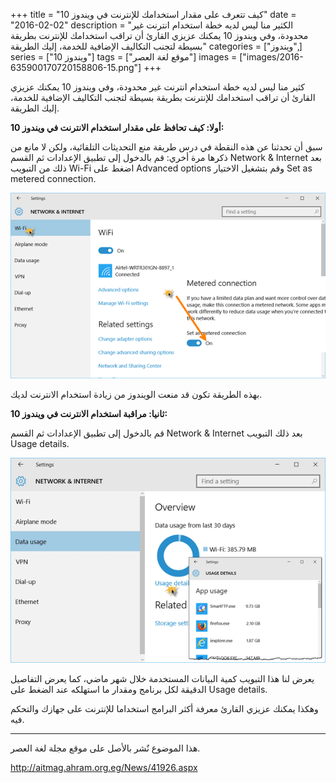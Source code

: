 +++
title = "كيف تتعرف على مقدار استخدامك للإنترنت في ويندوز 10"
date = "2016-02-02"
description = "الكثير منا ليس لديه خطة استخدام انترنت غير محدودة، وفي ويندوز 10 يمكنك عزيزي القارئ أن تراقب استخدامك للإنترنت بطريقة بسيطة لتجنب التكاليف الإضافية للخدمة، إليك الطريقة"
categories = ["ويندوز",]
series = ["ويندوز 10"]
tags = ["موقع لغة العصر"]
images = ["images/2016-635900170720158806-15.png"]
+++

كثير منا ليس لديه خطة استخدام انترنت غير محدودة، وفي ويندوز 10 يمكنك عزيزي القارئ أن تراقب استخدامك للإنترنت بطريقة بسيطة لتجنب التكاليف الإضافية للخدمة، إليك الطريقة.

**أولا: كيف تحافظ على مقدار استخدام الانترنت في ويندوز 10:**

سبق أن تحدثنا عن هذه النقطة في درس طريقة منع التحديثات التلقائية، ولكن لا مانع من ذكرها مرة أخري:
قم بالدخول إلى تطبيق الإعدادات ثم القسم Network & Internet بعد ذلك من التبويب Wi-Fi اضغط على Advanced options وقم بتشغيل الاختيار Set as metered connection.

![1](images/2016-635900170563221800-322.png)

بهذه الطريقة تكون قد منعت الويندوز من زيادة استخدام الانترنت لديك.

**ثانيا: مراقبة استخدام الانترنت في ويندوز 10:**

قم بالدخول إلى تطبيق الإعدادات ثم القسم Network & Internet بعد ذلك التبويب Usage details.

![2](images/2016-635900170720158806-15.png)

يعرض لنا هذا التبويب كمية البيانات المستخدمة خلال شهر ماضي، كما يعرض التفاصيل الدقيقة لكل برنامج ومقدار ما استهلكه عند الضغط على Usage details.

وهكذا يمكنك عزيزي القارئ معرفة أكثر البرامج استخداما للإنترنت على جهازك والتحكم فيه.

---
هذا الموضوع نٌشر باﻷصل على موقع مجلة لغة العصر.

http://aitmag.ahram.org.eg/News/41926.aspx